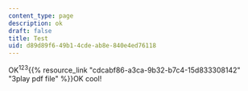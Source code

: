 ```yaml
---
content_type: page
description: ok
draft: false
title: Test
uid: d89d89f6-49b1-4cde-ab8e-840e4ed76118
---
```

OK<sup>123</sup>{{% resource_link "cdcabf86-a3ca-9b32-b7c4-15d833308142" "3play pdf file" %}}OK cool!